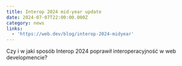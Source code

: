 ```yaml
---
title: Interop 2024 mid-year update
date: 2024-07-07T22:00:00.000Z
category: news
links:
  - 'https://web.dev/blog/interop-2024-midyear'
---
```


Czy i w jaki sposób Interop 2024 poprawił interoperacyjność w web developmencie?
